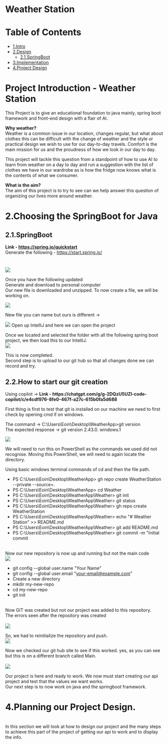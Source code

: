﻿# Weather Station

<h1 id="contents">Table of Contents</h1>

- [1.Intro](#1.intro)
- [2.Design](#2.Design)
  - [2.1.SpringBoot](#2.1.SpringBoot)
- [3.Implementation](#3.Implementation)
- [4.Project Design](#4.ProjectDesign)



<h1 id="1.intro">Project Introduction - Weather Station </h1>

This Project is to give an educational foundation to java mainly, spring boot framework and front-end design with a flair of AI. 

<b>Why weather?</b><br>
Weather is a common issue in our location, changes regular, but what about clothes this can be difficult with the change of weather and the style or practical design we wish to use for our day-to-day travels. Comfort is the main mission for us and the proudness of how we look in our day to day.  

This project will tackle this question from a standpoint of how to use AI to learn from weather on a day to day and run a suggestion with the list of clothes we have in our wardrobe as is how the fridge now knows what is the contents of what we consumer.  

<b>What is the aim?</b><br>
The aim of this project is to try to see can we help answer this question of organizing our lives more around weather.  


<h1 id="2.Design">2.Choosing the SpringBoot for Java</h1>
<h2 id="2.1.SpringBoot">2.1.SpringBoot</h2>

<b>Link - https://spring.io/quickstart</b><br>
Generate the following - https://start.spring.io/

<h1 id="3.Implementation"></h1>

<img src="images/chapter2_spring.png">

Once you have the following updated  <br>
Generate and download to personal computer <br>
Our new file is downloaded and unzipped. To now create a file, we will be working on.  <br>

<img src="images/chapter2_file.png">

New file you can name but ours is different -> <br>

<img src="images/chapter2_image3.png">
Open up IntelliJ and here we can open the project  <br>

Once we located and selected the folder with all the following spring boot project, we then load this to our IntelliJ. <br>
<img src="images/chapter2_intelij.png">

This is now completed.  <br>
Second step is to upload to our git hub so that all changes done we can record and try.  <br>

<h2 id="2.2.git">2.2.How to start our git creation</h2>
Using copilot -> <b>Link - https://chatgpt.com/g/g-2DQzU5UZl-code-copilot/c/e4cdf976-8fe0-467f-a27c-615b0fa5d688</b>

First thing is first to test that git is installed on our machine we need to first check by opening cmd if on windows. <br>

The command -> C:\Users\Eoin\Desktop\WeatherApp>git version <br>
The expected response -> git version 2.43.0. windows.1 <br>

<img src="images/chapter3_terminal1.png">

We will need to run this on PowerShell as the commands we used did not recognise. Moving this PowerShell, we will need to again locate the directory.<br>

Using basic windows terminal commands of cd and then the file path.  <br>
- PS C:\Users\Eoin\Desktop\WeatherApp> gh repo create WeatherStation --private --source=.
- PS C:\Users\Eoin\Desktop\WeatherApp> cd Weather
- PS C:\Users\Eoin\Desktop\WeatherApp\Weather> git init
- PS C:\Users\Eoin\Desktop\WeatherApp\Weather> git status
- PS C:\Users\Eoin\Desktop\WeatherApp\Weather> gh repo create WeatherStation
- PS C:\Users\Eoin\Desktop\WeatherApp\Weather> echo "# Weather Station" >> README.md
- PS C:\Users\Eoin\Desktop\WeatherApp\Weather> git add README.md
- PS C:\Users\Eoin\Desktop\WeatherApp\Weather> git commit -m "Initial commit
 <br>
Now our new repository is now up and running but not the main code
<br><img src="images/chapter3_githubRe.png"> <br>

- git config --global user.name "Your Name"
- git config --global user.email "your-email@example.com"
- Create a new directory
- mkdir my-new-repo
- cd my-new-repo
- git init
<br>
Now GIT was created but not our project was added to this repository.  <br>
The errors seen after the repository was created <br>
<br><img src="images/chapter3_GitHub_Comamnds1.png"> <br>

So, we had to reinitialize the repository and push. 
<br><img src="images/chapter3_GitHub_Comamnds2.png"> <br>

Now we checked our git hub site to see if this worked.  yes, as you can see but this is on a different branch called Main.  <br>
<br><img src="images/chapter3_github_Repo_Comp.png"> <br>

Our project is here and ready to work. We now must start creating our api project and test that the values we want works.  <br>
Our next step is to now work on java and the springboot framework.  <br>

<h1 id="ProjectDesign">4.Planning our Project Design.</h1> <br>
In this section we will look at how to design our project and the many steps to achieve this part of the project of getting our api to work and to display the info.<br> 
